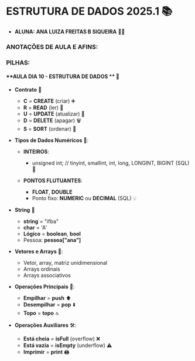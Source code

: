 # **ESTRUTURA DE DADOS 2025.1** 📚

- **ALUNA:** **ANA LUIZA FREITAS B SIQUEIRA** 👩‍🎓

### **ANOTAÇÕES DE AULA E AFINS:**

### PILHAS:

#### **AULA DIA 10 - ESTRUTURA DE DADOS ** 📅

- **Contrato** 📝  
  - **C** = **CREATE** (criar) ➕  
  - **R** = **READ** (ler) 📖  
  - **U** = **UPDATE** (atualizar) 🔄  
  - **D** = **DELETE** (apagar) 🗑️  
  - **S** = **SORT** (ordenar) 🔢

- **Tipos de Dados Numéricos** 🔢:
  - **INTEIROS**:  
    - unsigned int; // tinyint, smallint, int, long, LONGINT, BIGINT (SQL) 🔢

  - **PONTOS FLUTUANTES**:  
    - **FLOAT**, **DOUBLE**  
    - Ponto fixo: **NUMERIC** ou **DECIMAL** (SQL) 💡

- **String** 💬  
  - **string** = "ifba"  
  - **char** = 'A'  
  - **Lógico** = **boolean**, **bool**  
  - Pessoa: **pessoa["ana"]**

- **Vetores e Arrays** 🧮:
  - Vetor, array, matriz unidimensional  
  - Arrays ordinais  
  - Arrays associativos

- **Operações Principais** 🔧:
  - **Empilhar** = **push** ⬆️  
  - **Desempilhar** = **pop** ⬇️  
  - **Topo** = **topo** 🔝

- **Operações Auxiliares** 🛠️:
  - **Está cheia** = **isFull** (overflow) ❌  
  - **Está vazia** = **isEmpty** (underflow) ⚠️  
  - **Imprimir** = **print** 🖨️
